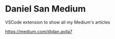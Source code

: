 # Daniel San Medium

VSCode extension to show all my Medium's articles


https://medium.com/@dan.avila7
